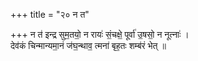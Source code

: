 +++
title = "२० न त"

+++
न त॑ इन्द्र सुम॒तयो॒ न रायः॑ सं॒चक्षे॒ पूर्वा॑ उ॒षसो॒ न नूत्नाः॑ ।  
देव॑कं चिन्मान्यमा॒नं ज॑घ॒न्थाव॒ त्मना॑ बृह॒तः शम्ब॑रं भेत् ॥
